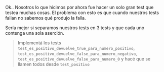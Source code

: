 Ok.. Nosotros lo que hicimos por ahora fue hacer un solo gran test
que testea muchas cosas. El problema con esto es que cuando nuestros
tests fallan no sabemos qué produjo la falla.

Sería mejor si separamos nuestros tests en 3 tests y que cada uno contenga
una sola aserción.

> Implementá los tests `test_es_positivo_devuelve_true_para_numero_positivo`, `test_es_positivo_devuelve_false_para_numero_negativo`, `test_es_positivo_devuelve_false_para_numero_0` y hacé que se llamen todos desde `test_positivo`
